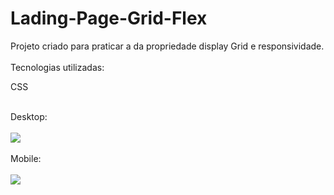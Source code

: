 # Lading-Page-Grid-Flex

Projeto criado para praticar a da propriedade display Grid e responsividade. <br>  <br>
Tecnologias utilizadas:
<summary>CSS</summary>
 <br>

 Desktop:
<br><br>
<img src="./src/image/proje.gif">
<br><br>
Mobile:
<br><br>
<img src="./src/image/lading-page mobile.gif">
